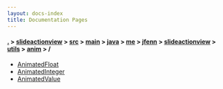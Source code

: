 ```yaml
---
layout: docs-index
title: Documentation Pages
---
```

#### [.](./../../../../../../../../../index) > [slideactionview](./../../../../../../../../index) > [src](./../../../../../../../index) > [main](./../../../../../../index) > [java](./../../../../../index) > [me](./../../../../index) > [jfenn](./../../../index) > [slideactionview](./../../index) > [utils](./../index) > [anim](./index) > **/**

- [AnimatedFloat](AnimatedFloat)
- [AnimatedInteger](AnimatedInteger)
- [AnimatedValue](AnimatedValue)
